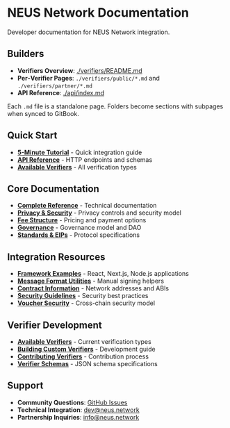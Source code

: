 # NEUS Network Documentation

Developer documentation for NEUS Network integration.

## Builders

- **Verifiers Overview**: [./verifiers/README.md](./verifiers/README.md)
- **Per‑Verifier Pages**: `./verifiers/public/*.md` and `./verifiers/partner/*.md`
- **API Reference**: [./api/index.md](./api/index.md)

Each `.md` file is a standalone page. Folders become sections with subpages when synced to GitBook.

## Quick Start

- **[5-Minute Tutorial](./QUICKSTART.md)** - Quick integration guide
- **[API Reference](./api/index.md)** - HTTP endpoints and schemas
- **[Available Verifiers](./VERIFIERS.md)** - All verification types

## Core Documentation

- **[Complete Reference](./REFERENCE.md)** - Technical documentation
- **[Privacy & Security](./PRIVACY.md)** - Privacy controls and security model
- **[Fee Structure](./FEES.md)** - Pricing and payment options
- **[Governance](./GOVERNANCE.md)** - Governance model and DAO
- **[Standards & EIPs](./STANDARDS.md)** - Protocol specifications

## Integration Resources

- **[Framework Examples](../examples/)** - React, Next.js, Node.js applications
- **[Message Format Utilities](../signing/)** - Manual signing helpers
- **[Contract Information](./DEPLOYMENTS.md)** - Network addresses and ABIs
- **[Security Guidelines](./SECURITY.md)** - Security best practices
- **[Voucher Security](./VOUCHER-SECURITY.md)** - Cross-chain security model

## Verifier Development

- **[Available Verifiers](./VERIFIERS.md)** - Current verification types
- **[Building Custom Verifiers](./verifiers/custom-verifiers.md)** - Development guide
- **[Contributing Verifiers](./verifiers/contributing.md)** - Contribution process
- **[Verifier Schemas](./verifiers/schemas/)** - JSON schema specifications

## Support

- **Community Questions**: [GitHub Issues](https://github.com/neus/network/issues)
- **Technical Integration**: dev@neus.network
- **Partnership Inquiries**: info@neus.network